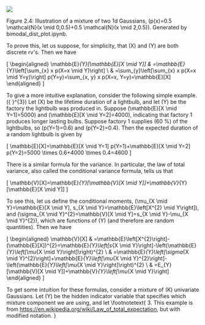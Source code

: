 ![](https://cdn.mathpix.com/cropped/2024_06_13_398d6182f58c2c67baf7g-1.jpg?height=329&width=498&top_left_y=239&top_left_x=751)

Figure 2.4: Illustration of a mixture of two 1d Gaussians, \(p(x)=0.5 \mathcal{N}(x \mid 0,0.5)+0.5 \mathcal{N}(x \mid 2,0.5)\). Generated by bimodal_dist_plot.ipynb.

To prove this, let us suppose, for simplicity, that \(X\) and \(Y\) are both discrete rv's. Then we have

\[
\begin{aligned}
\mathbb{E}_{Y}[\mathbb{E}[X \mid Y]] & =\mathbb{E}_{Y}\left[\sum_{x} x p(X=x \mid Y)\right] \\
& =\sum_{y}\left[\sum_{x} x p(X=x \mid Y=y)\right] p(Y=y)=\sum_{x, y} x p(X=x, Y=y)=\mathbb{E}[X]
\end{aligned}
\]

To give a more intuitive explanation, consider the following simple example. \({ }^{3}\) Let \(X\) be the lifetime duration of a lightbulb, and let \(Y\) be the factory the lightbulb was produced in. Suppose \(\mathbb{E}[X \mid Y=1]=5000\) and \(\mathbb{E}[X \mid Y=2]=4000\), indicating that factory 1 produces longer lasting bulbs. Suppose factory 1 supplies \(60 \%\) of the lightbulbs, so \(p(Y=1)=0.6\) and \(p(Y=2)=0.4\). Then the expected duration of a random lightbulb is given by

\[
\mathbb{E}[X]=\mathbb{E}[X \mid Y=1] p(Y=1)+\mathbb{E}[X \mid Y=2] p(Y=2)=5000 \times 0.6+4000 \times 0.4=4600
\]

There is a similar formula for the variance. In particular, the law of total variance, also called the conditional variance formula, tells us that

\[
\mathbb{V}[X]=\mathbb{E}_{Y}[\mathbb{V}[X \mid Y]]+\mathbb{V}_{Y}[\mathbb{E}[X \mid Y]]
\]

To see this, let us define the conditional moments, \(\mu_{X \mid Y}=\mathbb{E}[X \mid Y], s_{X \mid Y}=\mathbb{E}\left[X^{2} \mid Y\right]\), and \(\sigma_{X \mid Y}^{2}=\mathbb{V}[X \mid Y]=s_{X \mid Y}-\mu_{X \mid Y}^{2}\), which are functions of \(Y\) (and therefore are random quantities). Then we have

\[
\begin{aligned}
\mathbb{V}[X] & =\mathbb{E}\left[X^{2}\right]-(\mathbb{E}[X])^{2}=\mathbb{E}_{Y}\left[s_{X \mid Y}\right]-\left(\mathbb{E}_{Y}\left[\mu_{X \mid Y}\right]\right)^{2} \\
& =\mathbb{E}_{Y}\left[\sigma_{X \mid Y}^{2}\right]+\mathbb{E}_{Y}\left[\mu_{X \mid Y}^{2}\right]-\left(\mathbb{E}_{Y}\left[\mu_{X \mid Y}\right]\right)^{2} \\
& =E_{Y}[\mathbb{V}[X \mid Y]]+\mathbb{V}_{Y}\left[\mu_{X \mid Y}\right]
\end{aligned}
\]

To get some intuition for these formulas, consider a mixture of \(K\) univariate Gaussians. Let \(Y\) be the hidden indicator variable that specifies which mixture component we are using, and let
\footnotetext{
3. This example is from https://en.wikipedia.org/wiki/Law_of_total_expectation, but with modified notation.
}